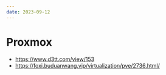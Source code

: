 ```yaml
---
date: 2023-09-12
---
```


# Proxmox

- https://www.d3tt.com/view/153
- https://foxi.buduanwang.vip/virtualization/pve/2736.html/